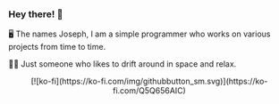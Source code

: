 ### Hey there! 👋
🖥️ The names Joseph, I am a simple programmer who works on various projects from time to time.

👨‍🚀 Just someone who likes to drift around in space and relax.

<p style="text-align: center;">
[![ko-fi](https://ko-fi.com/img/githubbutton_sm.svg)](https://ko-fi.com/Q5Q656AIC)
</p>
